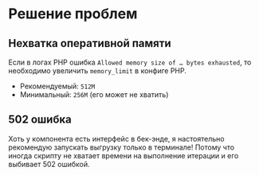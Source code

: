 # Решение проблем

## Нехватка оперативной памяти

Если в логах PHP ошибка `Allowed memory size of … bytes exhausted`, то необходимо увеличить `memory_limit` в конфиге PHP.

- Рекомендуемый: `512M`
- Минимальный: `256M` (его может не хватить)

## 502 ошибка

Хоть у компонента есть интерфейс в бек-энде, я настоятельно рекомендую запускать выгрузку только в терминале!
Потому что иногда скрипту не хватает времени на выполнение итерации и его выбивает 502 ошибкой.
